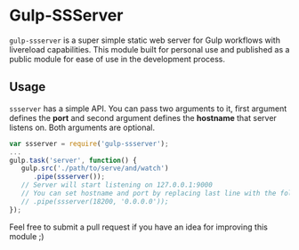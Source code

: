 # Gulp-SSServer
`gulp-ssserver` is a super simple static web server for Gulp workflows with livereload
capabilities. This module built for personal use and published as a public module
for ease of use in the development process.

## Usage
`ssserver` has a simple API. You can pass two arguments to it, first argument defines
the **port** and second argument defines the **hostname** that server listens on.
Both arguments are optional.

```js
var ssserver = require('gulp-ssserver');
...
gulp.task('server', function() {
   gulp.src('./path/to/serve/and/watch')
      .pipe(ssserver());
   // Server will start listening on 127.0.0.1:9000
   // You can set hostname and port by replacing last line with the following line
   // .pipe(ssserver(18200, '0.0.0.0'));
});
```

Feel free to submit a pull request if you have an idea for improving this module ;)
